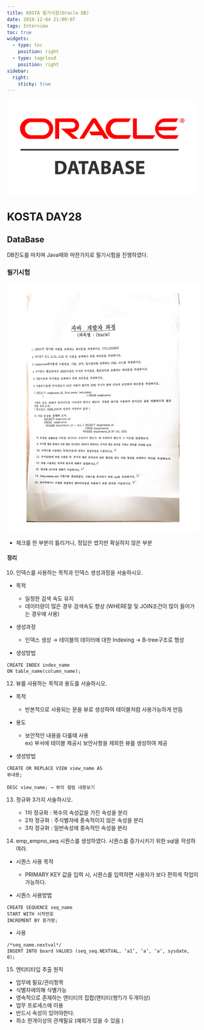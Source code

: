 ```yaml
---
title: KOSTA 필기시험(Oracle DB)
date: 2018-12-04 21:09:07
tags: Interview
toc: true
widgets:
  - type: toc
    position: right
  - type: tagcloud
    position: right
sidebar:
  right:
    sticky: true
---
```

![DB](/images/oracledb_logo.png)
# KOSTA DAY28
## DataBase
<!-- more -->
DB진도를 마치며 Java때와 마찬가지로 필기시험을 진행하였다.

### 필기시험
![DB](/images/database/OracleTest01.png)
- 체크를 한 부분이 틀리거나, 정답은 썼지만 확실하지 않은 부분

#### 정리
10. 인덱스를 사용하는 목적과 인덱스 생성과정을 서술하시오.
- 목적 
    - 일정한 검색 속도 유지
    - 데이터량이 많은 경우 검색속도 향상 (WHERE절 및 JOIN조건이 많이 들어가는 경우에 사용)

- 생성과정
    - 인덱스 생성 → 테이블의 데이터에 대한 Indexing → B-tree구조로 형성

- 생성방법
```
CREATE INDEX index_name
ON table_name(column_name);
```

12. 뷰를 사용하는 목적과 용도를 서술하시오.
- 목적
    - 반본적으로 사용되는 문을 뷰로 생성하여 테이블처럼 사용가능하게 만듬

- 용도
    - 보안적인 내용을 다룰때 사용   
    ex) 부서에 테이블 제공시 보안사항을 제외한 뷰를 생성하여 제공

- 생성방법
```
CREATE OR REPLACE VIEW view_name AS
뷰내용;

DESC view_name; → 뷰의 컬럼 내용보기
```

13. 정규화 3가지 서술하시오.
    - 1차 정규화 : 복수의 속성값을 가진 속성을 분리
    - 2차 정규화 : 주식별자에 종속적이지 않은 속성을 분리 
    - 3차 정규화 : 일반속성에 종속적인 속성을 분리

14. emp_empno_seq 시퀀스를 생성하였다. 시퀀스를 증가시키기 위한 sql을 작성하여라.
- 시퀀스 사용 목적
    - PRIMARY KEY 값을 입력 시, 시퀀스를 입력하면 사용자가 보다 편하게 작업이 가능하다.

- 시퀀스 사용방법
```
CREATE SEQUENCE seq_name
START WITH 시작번호
INCREMENT BY 증가량;
```

- 사용
```
/*seq_name.nextval*/
INSERT INTO board VALUES (seq_seq.NEXTVAL, ‘a1’, ‘a’, ‘a’, sysdate, 0);
```

15. 엔티티타입 추출 원칙
- 업무에 필요/관리항목
- 식별자에의해 식별가능
- 영속적으로 존재하는 엔티티의 집합(엔티티(행?)가 두개이상)
- 업무 프로세스에 이용
- 반드시 속성이 있어야한다.
- 최소 한개이상의 관계필요 (예외가 있을 수 있음 )
<br><br>
